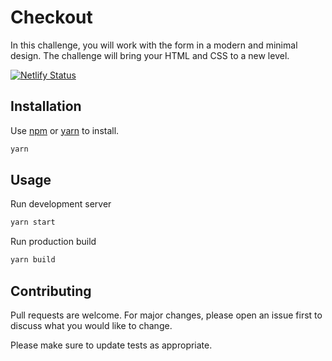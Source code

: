 # Checkout

In this challenge, you will work with the form in a modern and minimal design. The challenge will bring your HTML and CSS to a new level.

[![Netlify Status](https://api.netlify.com/api/v1/badges/d1124125-8fd7-4b34-9d39-f167c48403a1/deploy-status)](https://app.netlify.com/sites/gracious-yonath-637c87/deploys)

## Installation

Use [npm](https://www.npmjs.com/) or [yarn](https://yarnpkg.com/) to install.

```bash
yarn
```

## Usage

Run development server

```bash
yarn start
```

Run production build

```bash
yarn build
```

## Contributing

Pull requests are welcome. For major changes, please open an issue first to discuss what you would like to change.

Please make sure to update tests as appropriate.

